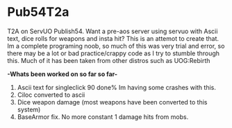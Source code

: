 # Pub54T2a
T2A on ServUO Publish54. 
Want a pre-aos server using servuo with Ascii text, dice rolls for weapons and insta hit? This is an attemot to create that.
Im a complete programing noob, so much of this was very trial and error, so there may be a lot or bad practice/crappy code as I try to stumble through this. Much of it has been taken from other distros such as UOG:Rebirth


**-Whats been worked on so far so far-**

1. Ascii text for singleclick 90 done% Im having some crashes with this.
2. Ciloc converted to ascii
3. Dice weapon damage (most weapons have been converted to this system) 
4. BaseArmor fix. No more constant 1 damage hits from mobs.
